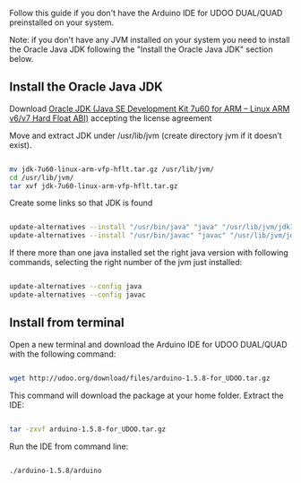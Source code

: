 Follow this guide if you don't have the Arduino IDE for UDOO DUAL/QUAD preinstalled on your system.

Note: if you don't have any JVM installed on your system you need to install the Oracle Java JDK following the "Install the Oracle Java JDK" section below.

## Install the Oracle Java JDK

Download [Oracle JDK (Java SE Development Kit 7u60 for ARM – Linux ARM v6/v7 Hard Float ABI)](http://www.oracle.com/technetwork/java/javase/downloads/jdk7-arm-downloads-2187468.html) accepting the license agreement

Move and extract JDK under /usr/lib/jvm (create directory jvm if it doesn’t exist).

```bash

mv jdk-7u60-linux-arm-vfp-hflt.tar.gz /usr/lib/jvm/
cd /usr/lib/jvm/
tar xvf jdk-7u60-linux-arm-vfp-hflt.tar.gz

```

Create some links so that JDK is found

```bash

update-alternatives --install "/usr/bin/java" "java" "/usr/lib/jvm/jdk1.7.0_60/bin/java" 1 
update-alternatives --install "/usr/bin/javac" "javac" "/usr/lib/jvm/jdk1.7.0_60/bin/javac" 1 

```

If there more than one java installed set the right java version with following commands, selecting the right number of the jvm just installed:

```bash

update-alternatives --config java
update-alternatives --config javac

```

## Install from terminal

Open a new terminal and download the Arduino IDE for UDOO DUAL/QUAD with the following command:

```bash

wget http://udoo.org/download/files/arduino-1.5.8-for_UDOO.tar.gz

```

This command will download the package at your home folder. Extract the IDE:

```bash

tar -zxvf arduino-1.5.8-for_UDOO.tar.gz 

```

Run the IDE from command line:

```bash

./arduino-1.5.8/arduino

```



